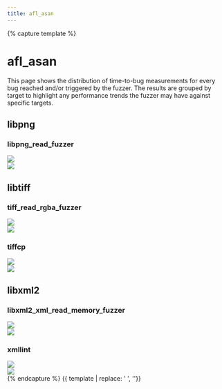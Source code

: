 ```yaml
---
title: afl_asan
---
```

{% capture template %}
<div class="section">
    <h1>afl_asan</h1>
    <p>
        This page shows the distribution of time-to-bug measurements for every bug reached and/or triggered by the
        fuzzer. The results are grouped by target to highlight any performance trends the fuzzer may have against
        specific targets.
    </p>
    <h2>libpng</h2>
        <h3>libpng_read_fuzzer</h3>
        <div class="row">
            <div class="col s6">
                <img class="materialboxed responsive-img" src="../plot/box_afl_asan_libpng_libpng_read_fuzzer_reached.svg">
            </div>
            <div class="col s6">
                <img class="materialboxed responsive-img" src="../plot/box_afl_asan_libpng_libpng_read_fuzzer_triggered.svg">
            </div>
        </div>
    <h2>libtiff</h2>
        <h3>tiff_read_rgba_fuzzer</h3>
        <div class="row">
            <div class="col s6">
                <img class="materialboxed responsive-img" src="../plot/box_afl_asan_libtiff_tiff_read_rgba_fuzzer_reached.svg">
            </div>
            <div class="col s6">
                <img class="materialboxed responsive-img" src="../plot/box_afl_asan_libtiff_tiff_read_rgba_fuzzer_triggered.svg">
            </div>
        </div>
        <h3>tiffcp</h3>
        <div class="row">
            <div class="col s6">
                <img class="materialboxed responsive-img" src="../plot/box_afl_asan_libtiff_tiffcp_reached.svg">
            </div>
            <div class="col s6">
                <img class="materialboxed responsive-img" src="../plot/box_afl_asan_libtiff_tiffcp_triggered.svg">
            </div>
        </div>
    <h2>libxml2</h2>
        <h3>libxml2_xml_read_memory_fuzzer</h3>
        <div class="row">
            <div class="col s6">
                <img class="materialboxed responsive-img" src="../plot/box_afl_asan_libxml2_libxml2_xml_read_memory_fuzzer_reached.svg">
            </div>
            <div class="col s6">
                <img class="materialboxed responsive-img" src="../plot/box_afl_asan_libxml2_libxml2_xml_read_memory_fuzzer_triggered.svg">
            </div>
        </div>
        <h3>xmllint</h3>
        <div class="row">
            <div class="col s6">
                <img class="materialboxed responsive-img" src="../plot/box_afl_asan_libxml2_xmllint_reached.svg">
            </div>
            <div class="col s6">
                <img class="materialboxed responsive-img" src="../plot/box_afl_asan_libxml2_xmllint_triggered.svg">
            </div>
        </div>
</div>
{% endcapture %}
{{ template | replace: '    ', ''}}
